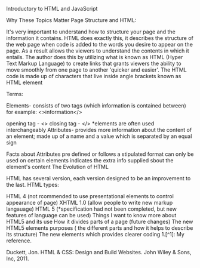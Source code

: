 Introductory to HTML and JavaScript

Why These Topics Matter
Page Structure and HTML:

It's very important to understand how to structure your page and the information it contains. HTML does exactly this, it describes the structure of the web page when code is added to the words you desire to appear on the page. As a result allows the viewers to understand the contents in which it entails. The author does this by utilizing what is known as HTML (Hyper Text Markup Language) to create links that grants viewers the ability to move smoothly from one page to another 'quicker and easier'. The HTML code is made up of characters that live inside angle brackets known as HTML element

Terms:

Elements- consists of two tags (which information is contained between) for example: <>information</>

opening tag - <>
closing tag - </>
*elements are often used interchangeably
Attributes- provides more information about the content of an element; made up of a name and a value which is separated by an equal sign

Facts about Attributes
pre defined or follows a stipulated format
can only be used on certain elements
indicates the extra info supplied sbout the element's content
The Evolution of HTML

HTML has several version, each version designed to be an improvement to the last. HTML types:

HTML 4 (not rcommended to use presentational elements to control appearance of page)
XHTML 1.0 (allow people to write new markup langauage)
HTML 5 (*specification had not been completed, but new features of language can be used)
Things I want to know more about
HTML5 and its use
How it divides parts of a page (future changes)
The new HTML5 elements purposes ( the different parts and how it helps to describe its structure)
The new elements which provides clearer coding
1.[^1]: My reference.

Duckett, Jon. HTML & CSS: Design and Build Websites. John Wiley & Sons, Inc, 2011.